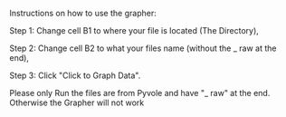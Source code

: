 Instructions on how to use the grapher:

   Step 1: Change cell B1 to where your file is located (The Directory),

   Step 2: Change cell B2 to what your files name (without the _ raw at the end),

   Step 3: Click "Click to Graph Data".

Please only Run the files are from Pyvole and have "_ raw" at the end.
    Otherwise the Grapher will not work
